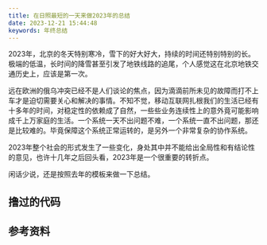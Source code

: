 ```yaml
---
title: 在日照最短的一天来做2023年的总结
date: 2023-12-21 15:44:48
keywords: 年终总结 
---
```


2023年，北京的冬天特别寒冷，雪下的好大好大，持续的时间还特别特别的长。极端的低温，长时间的降雪甚至引发了地铁线路的追尾，个人感觉这在北京地铁交通历史上，应该是第一次。

远在欧洲的俄乌冲突已经不是人们谈论的焦点，因为滴滴前所未见的故障而打不上车才是迫切需要关心和解决的事情。不知不觉，移动互联网扎根我们的生活已经有十多年的时间，对稳定性的依赖成了自然，一些些业务连续性上的意外竟可能影响成千上万家庭的生活。一个系统一天不出问题不难，一个系统一直不出问题，那还是比较难的。毕竟保障这个系统正常运转的，是另外一个非常复杂的协作系统。

2023年整个社会的形式发生了一些变化，身处其中并不能给出全局性和有结论性的意见，也许十几年之后回头看，2023年是一个很重要的转折点。

闲话少说，还是按照去年的模板来做一下总结。

## 撸过的代码





## 参考资料